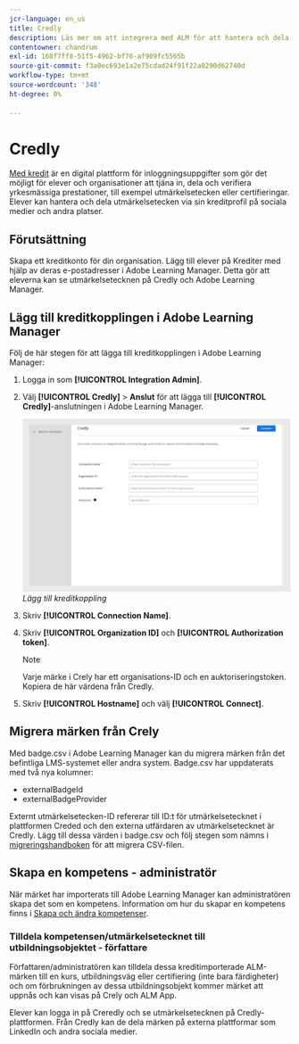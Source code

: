 ```yaml
---
jcr-language: en_us
title: Credly
description: Läs mer om att integrera med ALM för att hantera och dela externa utmärkelsetecken från plattformen i olika sociala mediekanaler
contentowner: chandrum
exl-id: 168f7ff8-51f5-4962-bf76-af909fc5565b
source-git-commit: f3a0ec693e1a2e75cdad24f91f22a0290d62740d
workflow-type: tm+mt
source-wordcount: '348'
ht-degree: 0%

---
```


# Credly

[Med kredit](https://info.credly.com/) är en digital plattform för inloggningsuppgifter som gör det möjligt för elever och organisationer att tjäna in, dela och verifiera yrkesmässiga prestationer, till exempel utmärkelsetecken eller certifieringar. Elever kan hantera och dela utmärkelsetecken via sin kreditprofil på sociala medier och andra platser.

## Förutsättning

Skapa ett kreditkonto för din organisation. Lägg till elever på Krediter med hjälp av deras e-postadresser i Adobe Learning Manager. Detta gör att eleverna kan se utmärkelsetecknen på Credly och Adobe Learning Manager.

## Lägg till kreditkopplingen i Adobe Learning Manager

Följ de här stegen för att lägga till kreditkopplingen i Adobe Learning Manager:

1. Logga in som **[!UICONTROL Integration Admin]**.
2. Välj **[!UICONTROL Credly]** > **Anslut** för att lägga till **[!UICONTROL Credly]**-anslutningen i Adobe Learning Manager.

   ![](assets/connector-credly.png)
   _Lägg till kreditkoppling_

3. Skriv **[!UICONTROL Connection Name]**.
4. Skriv **[!UICONTROL Organization ID]** och **[!UICONTROL Authorization token]**.

   >[!NOTE]
   >
   >Varje märke i Crely har ett organisations-ID och en auktoriseringstoken. Kopiera de här värdena från Credly.

5. Skriv **[!UICONTROL Hostname]** och välj **[!UICONTROL Connect]**.

## Migrera märken från Crely

Med badge.csv i Adobe Learning Manager kan du migrera märken från det befintliga LMS-systemet eller andra system. Badge.csv har uppdaterats med två nya kolumner:

* externalBadgeId
* externalBadgeProvider

Externt utmärkelsetecken-ID refererar till ID:t för utmärkelsetecknet i plattformen Creded och den externa utfärdaren av utmärkelsetecknet är Credly. Lägg till dessa värden i badge.csv och följ stegen som nämns i [migreringshandboken](https://experienceleague.adobe.com/en/docs/learning-manager/using/integration/migration-manual#migrationprocedure) för att migrera CSV-filen.

## Skapa en kompetens - administratör

När märket har importerats till Adobe Learning Manager kan administratören skapa det som en kompetens. Information om hur du skapar en kompetens finns i [Skapa och ändra kompetenser](https://experienceleague.adobe.com/en/docs/learning-manager/using/admin/skills-levels).

### Tilldela kompetensen/utmärkelsetecknet till utbildningsobjektet - författare

Författaren/administratören kan tilldela dessa kreditimporterade ALM-märken till en kurs, utbildningsväg eller certifiering (inte bara färdigheter) och om förbrukningen av dessa utbildningsobjekt kommer märket att uppnås och kan visas på Crely och ALM App.

Elever kan logga in på Creredly och se utmärkelsetecknen på Credly-plattformen. Från Credly kan de dela märken på externa plattformar som LinkedIn och andra sociala medier.
